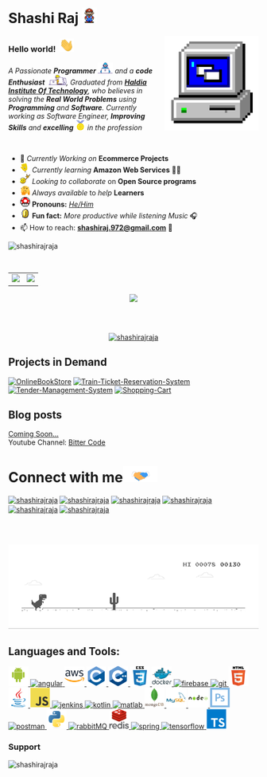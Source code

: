 # Shashi Raj&nbsp;<img src="https://github.com/shashirajraja/shashirajraja/blob/main/Assets/Mario_Hello_Big.gif" width="30px">

<img align="right" alt="PC GIF" src="https://github.com/shashirajraja/shashirajraja/blob/main/Assets/PC.gif" width="190" />

### **Hello world!** &nbsp;<img src="https://github.com/shashirajraja/shashirajraja/blob/main/Assets/Hi.gif" width="29px">

<p>
  <em>
    A Passionate <b>Programmer</b> <img src="https://github.com/shashirajraja/shashirajraja/blob/main/Assets/Developer.gif" width="30px"> and a <b>code Enthusiast </b>&nbsp;<img src="https://github.com/shashirajraja/shashirajraja/blob/main/Assets/Designer.gif" width="36px">, Graduated from <a href="https://hithaldia.ac.in/"> <b><span>Haldia Institute Of Technology</span></b></a>, who believes in solving the 
      <b>Real World Problems</b> using <b>Programming</b> and <b>Software</b>. Currently working as Software Engineer,
    <b>Improving Skills</b> and 
    <b>excelling</b> <img src="https://github.com/shashirajraja/shashirajraja/blob/main/Assets/Medal.gif" width="20px"> in the profession
  </em>  
</p>

<br>

- 🔭 *Currently Working on* **Ecommerce Projects**
- <img alt="GIF" src="https://github.com/shashirajraja/shashirajraja/blob/main/Assets/wave.gif" width="20px" /> *Currently learning* **Amazon Web Services** 👨‍💻
- <img alt="GIF" src="https://github.com/shashirajraja/shashirajraja/blob/main/Assets/headbang.gif" width="20px" /> *Looking to collaborate* on **Open Source programs** 
- <img alt="GIF" src="https://github.com/shashirajraja/shashirajraja/blob/main/Assets/hmm.gif" width="20px" /> *Always available* to *help*  **Learners**
- <img alt="GIF" src="https://github.com/shashirajraja/shashirajraja/blob/main/Assets/powerup.gif" width="20px" /> **Pronouns:** [*He/Him*](https://pronoun.is/he)
- <img alt="GIF" src="https://github.com/shashirajraja/shashirajraja/blob/main/Assets/coin.gif" width="20px" /> **Fun fact:** *More productive while listening Music* 🎧
- 📫 How to reach: **shashiraj.972@gmail.com** 📧

<p align="left"> <img src="https://komarev.com/ghpvc/?username=shashirajraja&label=Profile%20views&color=0e75b6&style=flat" alt="shashirajraja" /> </p>
<br>


<table>
<tr>
<td>
<img src="https://github-readme-stats.vercel.app/api?username=shashirajraja&include_all_commits=true&count_private=true&show_icons=true&line_height=20&theme=tokyonight"/>
<td><img src="https://github-readme-stats.vercel.app/api/top-langs?username=shashirajraja&show_icons=true&locale=en&layout=compact&theme=tokyonight" />
</td>
</tr>
</table>
<p align="center">
<img align="center" src="https://github-readme-streak-stats.herokuapp.com/?user=shashirajraja&theme=tokyonight" />
</p>
<br>
<br>

<p align="center"> <a href="https://github.com/ryo-ma/github-profile-trophy"><img src="https://github-profile-trophy.vercel.app/?username=shashirajraja&theme=tokyonight" alt="shashirajraja" /></a> </p>

<!--p align="left"> <a href="https://twitter.com/shashirajraja" target="blank"><img src="https://img.shields.io/twitter/follow/shashirajraja?logo=twitter&style=for-the-badge" alt="shashirajraja" /></a> </p-->


## Projects in Demand
[![OnlineBookStore](https://github-readme-stats.vercel.app/api/pin/?username=shashirajraja&repo=onlinebookstore&theme=tokyonight)](https://github.com/shashirajraja/onlinebookstore)
[![Train-Ticket-Reservation-System](https://github-readme-stats.vercel.app/api/pin/?username=shashirajraja&repo=Train-Ticket-Reservation-System&theme=tokyonight)](https://github.com/shashirajraja/Train-Ticket-Reservation-System)
[![Tender-Management-System](https://github-readme-stats.vercel.app/api/pin/?username=shashirajraja&repo=Tender-Management-System&theme=tokyonight)](https://github.com/shashirajraja/Tender-Management-System)
[![Shopping-Cart](https://github-readme-stats.vercel.app/api/pin/?username=shashirajraja&repo=shopping-cart&theme=tokyonight)](https://github.com/shashirajraja/shopping-cart)


## Blog posts
[Coming Soon...](https://flowcv.me/shashirajraja)<br>
Youtube Channel: [Bitter Code](https://www.youtube.com/@bittercode?sub_confirmation=1)
<!-- BLOG-POST-LIST:START -->
<!-- BLOG-POST-LIST:END -->

    
# Connect with me<img src="https://github.com/shashirajraja/shashirajraja/blob/main/Assets/Handshake.gif" height="32px">

<p align="left">
 <a href="mailto:shashiraj.972@gmail.com" target="blank"><img align="center" src="https://cdn-icons-png.flaticon.com/512/281/281769.png" alt="shashirajraja" height="30" width="40"/></a>
  <a href="https://linkedin.com/in/shashirajraja" target="blank"><img align="center" src="https://raw.githubusercontent.com/rahuldkjain/github-profile-readme-generator/master/src/images/icons/Social/linked-in-alt.svg" alt="shashirajraja" height="30" width="40" /></a>
 <a href="https://instagram.com/shashirajraja" target="blank"><img align="center" src="https://raw.githubusercontent.com/rahuldkjain/github-profile-readme-generator/master/src/images/icons/Social/instagram.svg" alt="shashirajraja" height="30" width="40" /></a>  
 <a href="https://twitter.com/shashirajraja" target="blank"><img align="center" src="https://raw.githubusercontent.com/rahuldkjain/github-profile-readme-generator/master/src/images/icons/Social/twitter.svg" alt="shashirajraja" height="30" width="40" /></a>
 <a href="https://www.hackerearth.com/shashirajraja" target="blank"><img align="center" src="https://raw.githubusercontent.com/rahuldkjain/github-profile-readme-generator/master/src/images/icons/Social/hackerearth.svg" alt="shashirajraja" height="30" width="40" /></a>
 <a href="https://www.hackerrank.com/shashirajraja" target="blank"><img align="center" src="https://raw.githubusercontent.com/rahuldkjain/github-profile-readme-generator/master/src/images/icons/Social/hackerrank.svg" alt="shashirajraja" height="30" width="40" /></a>  
<!-- <a href="https://fb.com/shashirajrajaa" target="blank"><img align="center" src="https://raw.githubusercontent.com/rahuldkjain/github-profile-readme-generator/master/src/images/icons/Social/facebook.svg" alt="shashirajrajaa" height="30" width="40" /></a>  
<a href="https://codepen.io/shashirajraja" target="blank"><img align="center" src="https://raw.githubusercontent.com/rahuldkjain/github-profile-readme-generator/master/src/images/icons/Social/codepen.svg" alt="shashirajraja" height="30" width="40" /></a>
<a href="https://dev.to/shashirajraja" target="blank"><img align="center" src="https://cdn.jsdelivr.net/npm/simple-icons@3.0.1/icons/dev-dot-to.svg" alt="shashirajraja" height="30" width="40" /></a>
<a href="https://medium.com/@shashirajraja" target="blank"><img align="center" src="https://raw.githubusercontent.com/rahuldkjain/github-profile-readme-generator/master/src/images/icons/Social/medium.svg" alt="@shashirajraja" height="30" width="40" /></a>
<a href="/https://rss.com/podcasts/shashirajraja/" target="blank"><img align="center" src="https://raw.githubusercontent.com/rahuldkjain/github-profile-readme-generator/master/src/images/icons/Social/rss.svg" alt="https://rss.com/podcasts/shashirajraja/" height="30" width="40" /></a> -->
</p>
<br>
<br>


![Dino](https://github.com/shashirajraja/shashirajraja/blob/main/Assets/dino.gif)


## Languages and Tools:
<p align="left"> <a href="https://developer.android.com" target="_blank"> <img src="https://raw.githubusercontent.com/devicons/devicon/master/icons/android/android-original-wordmark.svg" alt="android" width="40" height="40"/> </a> <a href="https://angular.io" target="_blank"> <img src="https://angular.io/assets/images/logos/angular/angular.svg" alt="angular" width="40" height="40"/> </a> <a href="https://aws.amazon.com" target="_blank"> <img src="https://raw.githubusercontent.com/devicons/devicon/master/icons/amazonwebservices/amazonwebservices-original-wordmark.svg" alt="aws" width="40" height="40"/> </a> <a href="https://www.cprogramming.com/" target="_blank"> <img src="https://raw.githubusercontent.com/devicons/devicon/master/icons/c/c-original.svg" alt="c" width="40" height="40"/> </a> <a href="https://www.w3schools.com/cpp/" target="_blank"> <img src="https://raw.githubusercontent.com/devicons/devicon/master/icons/cplusplus/cplusplus-original.svg" alt="cplusplus" width="40" height="40"/> </a> <a href="https://www.w3schools.com/css/" target="_blank"> <img src="https://raw.githubusercontent.com/devicons/devicon/master/icons/css3/css3-original-wordmark.svg" alt="css3" width="40" height="40"/> </a> <a href="https://www.docker.com/" target="_blank"> <img src="https://raw.githubusercontent.com/devicons/devicon/master/icons/docker/docker-original-wordmark.svg" alt="docker" width="40" height="40"/> </a> <a href="https://firebase.google.com/" target="_blank"> <img src="https://www.vectorlogo.zone/logos/firebase/firebase-icon.svg" alt="firebase" width="40" height="40"/> </a> <a href="https://git-scm.com/" target="_blank"> <img src="https://www.vectorlogo.zone/logos/git-scm/git-scm-icon.svg" alt="git" width="40" height="40"/> </a> <a href="https://www.w3.org/html/" target="_blank"> <img src="https://raw.githubusercontent.com/devicons/devicon/master/icons/html5/html5-original-wordmark.svg" alt="html5" width="40" height="40"/> </a> <a href="https://www.java.com" target="_blank"> <img src="https://raw.githubusercontent.com/devicons/devicon/master/icons/java/java-original.svg" alt="java" width="40" height="40"/> </a> <a href="https://developer.mozilla.org/en-US/docs/Web/JavaScript" target="_blank"> <img src="https://raw.githubusercontent.com/devicons/devicon/master/icons/javascript/javascript-original.svg" alt="javascript" width="40" height="40"/> </a> <a href="https://www.jenkins.io" target="_blank"> <img src="https://www.vectorlogo.zone/logos/jenkins/jenkins-icon.svg" alt="jenkins" width="40" height="40"/> </a> <a href="https://kotlinlang.org" target="_blank"> <img src="https://www.vectorlogo.zone/logos/kotlinlang/kotlinlang-icon.svg" alt="kotlin" width="40" height="40"/> </a> <a href="https://www.mathworks.com/" target="_blank"> <img src="https://upload.wikimedia.org/wikipedia/commons/2/21/Matlab_Logo.png" alt="matlab" width="40" height="40"/> </a> <a href="https://www.mongodb.com/" target="_blank"> <img src="https://raw.githubusercontent.com/devicons/devicon/master/icons/mongodb/mongodb-original-wordmark.svg" alt="mongodb" width="40" height="40"/> </a> <a href="https://www.mysql.com/" target="_blank"> <img src="https://raw.githubusercontent.com/devicons/devicon/master/icons/mysql/mysql-original-wordmark.svg" alt="mysql" width="40" height="40"/> </a> <a href="https://nodejs.org" target="_blank"> <img src="https://raw.githubusercontent.com/devicons/devicon/master/icons/nodejs/nodejs-original-wordmark.svg" alt="nodejs" width="40" height="40"/> </a> <a href="https://www.photoshop.com/en" target="_blank"> <img src="https://raw.githubusercontent.com/devicons/devicon/master/icons/photoshop/photoshop-line.svg" alt="photoshop" width="40" height="40"/> </a> <a href="https://postman.com" target="_blank"> <img src="https://www.vectorlogo.zone/logos/getpostman/getpostman-icon.svg" alt="postman" width="40" height="40"/> </a> <a href="https://www.python.org" target="_blank"> <img src="https://raw.githubusercontent.com/devicons/devicon/master/icons/python/python-original.svg" alt="python" width="40" height="40"/> </a> <a href="https://www.rabbitmq.com" target="_blank"> <img src="https://www.vectorlogo.zone/logos/rabbitmq/rabbitmq-icon.svg" alt="rabbitMQ" width="40" height="40"/> </a> <a href="https://redis.io" target="_blank"> <img src="https://raw.githubusercontent.com/devicons/devicon/master/icons/redis/redis-original-wordmark.svg" alt="redis" width="40" height="40"/> </a> <a href="https://spring.io/" target="_blank"> <img src="https://www.vectorlogo.zone/logos/springio/springio-icon.svg" alt="spring" width="40" height="40"/> </a> <a href="https://www.tensorflow.org" target="_blank"> <img src="https://www.vectorlogo.zone/logos/tensorflow/tensorflow-icon.svg" alt="tensorflow" width="40" height="40"/> </a> <a href="https://www.typescriptlang.org/" target="_blank"> <img src="https://raw.githubusercontent.com/devicons/devicon/master/icons/typescript/typescript-original.svg" alt="typescript" width="40" height="40"/> </a> </p>


### Support
<p align="left"><a href="https://paypal.me/shashirajraja?locale.x=en_GB"> <img align="left" src="https://cdn.buymeacoffee.com/buttons/v2/default-yellow.png" height="50" width="210" alt="shashirajraja" /></a></p>
<br><br>
